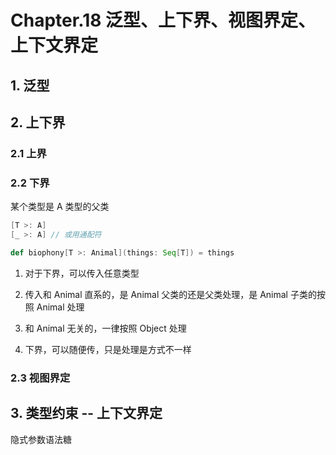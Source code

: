 # Chapter.18 泛型、上下界、视图界定、上下文界定
## 1. 泛型
## 2. 上下界
### 2.1 上界
### 2.2 下界
某个类型是 A 类型的父类
```scala
[T >: A] 
[_ >: A] // 或用通配符

def biophony[T >: Animal](things: Seq[T]) = things
```
1) 对于下界，可以传入任意类型

2) 传入和 Animal 直系的，是 Animal 父类的还是父类处理，是 Animal 子类的按照 Animal 处理

3) 和 Animal 无关的，一律按照 Object 处理

4) 下界，可以随便传，只是处理是方式不一样
### 2.3 视图界定

## 3. 类型约束 -- 上下文界定
隐式参数语法糖
